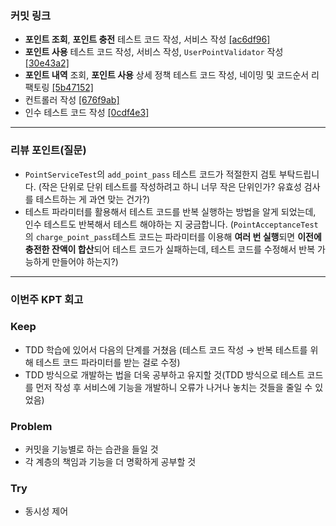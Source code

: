 ### **커밋 링크**
<!-- 
좋은 피드백을 받기 위해 가장 중요한 것은 코드를 작성할 때 커밋을 작업 단위로 잘 쪼개는 것입니다.
모든 작업을 하나의 커밋에 진행하고 PR을 하면 구조 파악에 많은 시간을 소모하기 때문에 절대로
좋은 피드백을 받을 수 없습니다.


필수 양식)
커밋 이름 : 커밋 링크

예시)
동시성 처리 : c83845
동시성 테스트 코드 : d93ji3
-->
- **포인트 조회**, **포인트 충전** 테스트 코드 작성, 서비스 작성 [[ac6df96]](https://github.com/bskjp1004/hhplus-tdd-jvm/commit/ac6df968e47cd08ac282137d28b0f9b17309bd23)
- **포인트 사용** 테스트 코드 작성, 서비스 작성, `UserPointValidator` 작성 [[30e43a2]](https://github.com/bskjp1004/hhplus-tdd-jvm/commit/30e43a22129f184372874c01369bf92abd9210c5)
- **포인트 내역** 조회, **포인트 사용** 상세 정책 테스트 코드 작성, 네이밍 및 코드순서 리팩토링 [[5b47152]](https://github.com/bskjp1004/hhplus-tdd-jvm/commit/5b47152e4c89c51206bf78f1b7b733c253d4715e)
- 컨트롤러 작성 [[676f9ab]](https://github.com/bskjp1004/hhplus-tdd-jvm/commit/676f9ab8da26cc657039596e11042ba6e3f3efe8)
- 인수 테스트 코드 작성 [[0cdf4e3]](https://github.com/bskjp1004/hhplus-tdd-jvm/commit/0cdf4e3e8d03417c76949bd9d19845d8d09ed587)
---
### **리뷰 포인트(질문)**
<!-- - 리뷰어가 특히 확인해야 할 부분이나 신경 써야 할 코드가 있다면 명확히 작성해주세요.(최대 2개)
  
  좋은 예:
  - `ErrorMessage` 컴포넌트의 상태 업데이트 로직이 적절한지 검토 부탁드립니다.
  - 추가한 유닛 테스트(`LoginError.test.js`)의 테스트 케이스가 충분한지 확인 부탁드립니다.

  나쁜 예:
  - 개선사항을 알려주세요.
  - 코드 전반적으로 봐주세요.
  - 뭘 질문할지 모르겠어요. -->
- `PointServiceTest`의 `add_point_pass` 테스트 코드가 적절한지 검토 부탁드립니다. (작은 단위로 단위 테스트를 작성하려고 하니 너무 작은 단위인가? 유효성 검사를 테스트하는 게 과연 맞는 건가?)
- 테스트 파라미터를 활용해서 테스트 코드를 반복 실행하는 방법을 알게 되었는데, 인수 테스트도 반복해서 테스트 해야하는 지 궁금합니다. (`PointAcceptanceTest`의 `charge_point_pass`테스트 코드는 파라미터를 이용해 **여러 번 실행**되면 **이전에 충전한 잔액이 합산**되어 테스트 코드가 실패하는데, 테스트 코드를 수정해서 반복 가능하게 만들어야 하는지?)
---
### **이번주 KPT 회고**

### Keep
<!-- 유지해야 할 좋은 점 -->
- TDD 학습에 있어서 다음의 단계를 거쳤음 (테스트 코드 작성 → 반복 테스트를 위해 테스트 코드 파라미터를 받는 걸로 수정)
- TDD 방식으로 개발하는 법을 더욱 공부하고 유지할 것(TDD 방식으로 테스트 코드를 먼저 작성 후 서비스에 기능을 개발하니 오류가 나거나 놓치는 것들을 줄일 수 있었음)
### Problem
<!--개선이 필요한 점-->
- 커밋을 기능별로 하는 습관을 들일 것
- 각 계층의 책임과 기능을 더 명확하게 공부할 것
### Try
<!-- 새롭게 시도할 점 -->
- 동시성 제어
